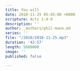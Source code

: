 ```yaml
---
title: You will
date: 2018-11-25 05:45:00 +0000
scripture: Acts 1:4-9
description: ''
author: _authors/phil-mann.md
series: ''
file: "/2018/2018-11-25.mp3"
duration: '42:57'
length: 5680000
image: ''
published: false

---
```


